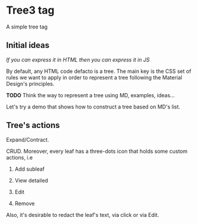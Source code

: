 # Tree3 tag
A simple tree tag

## Initial ideas

_If you can express it in HTML then you can express it in JS_

By default, any HTML code defacto is a tree. The main key is the CSS set of rules we want to apply in order to represent a tree following the Material Design's principles.

__TODO__ Think the way to represent a tree using MD, examples, ideas...

Let's try a demo that shows how to construct a tree based on MD's list.

## Tree's actions

Expand/Contract.

CRUD. Moreover, every leaf has a three-dots icon that holds some custom actions, i.e

1. Add subleaf

2. View detailed

3. Edit

4. Remove

Also, it's desirable to redact the leaf's text, via click or via Edit.
